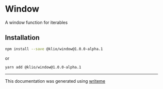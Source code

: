 # Window

A window function for iterables

## Installation

```bash
npm install --save @klio/window@1.0.0-alpha.1
```
or
```bash
yarn add @klio/window@1.0.0-alpha.1
```

---
This documentation was generated using [writeme](https://www.npmjs.com/package/@writeme/core)

